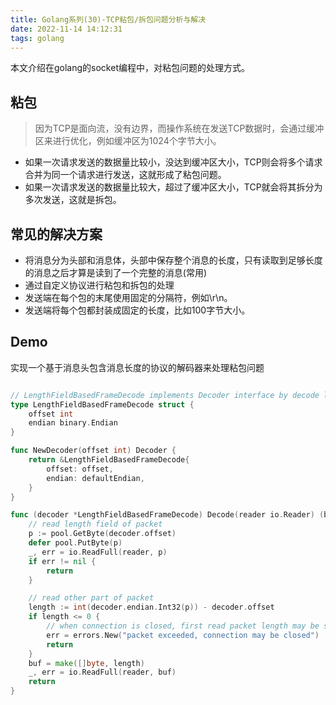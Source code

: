 ```yaml
---
title: Golang系列(30)-TCP粘包/拆包问题分析与解决
date: 2022-11-14 14:12:31
tags: golang
---
```

本文介绍在golang的socket编程中，对粘包问题的处理方式。

## 粘包
>因为TCP是面向流，没有边界，而操作系统在发送TCP数据时，会通过缓冲区来进行优化，例如缓冲区为1024个字节大小。
- 如果一次请求发送的数据量比较小，没达到缓冲区大小，TCP则会将多个请求合并为同一个请求进行发送，这就形成了粘包问题。
- 如果一次请求发送的数据量比较大，超过了缓冲区大小，TCP就会将其拆分为多次发送，这就是拆包。

## 常见的解决方案
- 将消息分为头部和消息体，头部中保存整个消息的长度，只有读取到足够长度的消息之后才算是读到了一个完整的消息(常用)
- 通过自定义协议进行粘包和拆包的处理
- 发送端在每个包的末尾使用固定的分隔符，例如\r\n。
- 发送端将每个包都封装成固定的长度，比如100字节大小。

<!--more-->

## Demo
实现一个基于消息头包含消息长度的协议的解码器来处理粘包问题
```go

// LengthFieldBasedFrameDecode implements Decoder interface by decode length field
type LengthFieldBasedFrameDecode struct {
	offset int
	endian binary.Endian
}

func NewDecoder(offset int) Decoder {
	return &LengthFieldBasedFrameDecode{
		offset: offset,
		endian: defaultEndian,
	}
}

func (decoder *LengthFieldBasedFrameDecode) Decode(reader io.Reader) (buf []byte, err error) {
	// read length field of packet
	p := pool.GetByte(decoder.offset)
	defer pool.PutByte(p)
	_, err = io.ReadFull(reader, p)
	if err != nil {
		return
	}

	// read other part of packet
	length := int(decoder.endian.Int32(p)) - decoder.offset
	if length <= 0 {
		// when connection is closed, first read packet length may be successfully, but connection has closed
		err = errors.New("packet exceeded, connection may be closed")
		return
	}
	buf = make([]byte, length)
	_, err = io.ReadFull(reader, buf)
	return
}
```